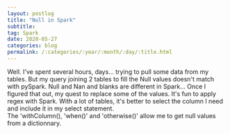 ```yaml
---
layout: postlog
title: "Null in Spark"
subtitle: 
tag: Spark
date: 2020-05-27
categories: blog
permalink: /:categories/:year/:month/:day/:title.html
---
```


Well. 
I've spent several hours, days... trying to pull some data from my tables. But my query joining 2 tables to fill the Null values doesn't match with pySpark. 
Null and Nan and blanks are different in Spark... Once I figured that out, my quest to replace some of the values.
It's fun to apply regex with Spark.
With a lot of tables, it's better to select the column I need and include it in my select statement.   
The 'withColumn(), 'when()' and 'otherwise()' allow me to get null values from a dictionnary.    
